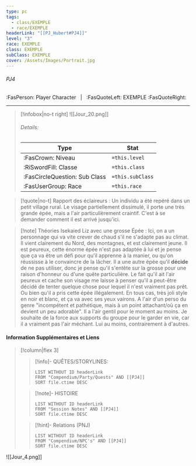 ```yaml
---
type: pc
tags:
  - class/EXEMPLE
  - race/EXEMPLE
headerLink: "[[PJ_Hubert#PJ4]]"
level: "3"
race: EXEMPLE
class: EXEMPLE
subClass: EXEMPLE
cover: /Assets/Images/Portrait.jpg
---
```


###### PJ4
:FasPerson: Player Character &nbsp; | &nbsp; :FasQuoteLeft: EXEMPLE :FasQuoteRight:
___
> [!infobox|no-t right]
> ![[Jour_20.png]]
> ###### Details:
> | Type | Stat |
> | ---- | ---- |
> | :FasCrown: Niveau   | `=this.level` |
> | :RiSwordFill: Classe |  `=this.class`|
> | :FasCircleQuestion: Sub Class |  `=this.subClass`|
> |  :FasUserGroup: Race |  `=this.race`|

> [!quote|no-t]
> Rapport des éclaireurs : Un individu a été repéré dans un petit village rural. Le visage partiellement dissimulé, il porte une très grande épée, mais a l'air particulièrement craintif. C'est à se demander comment il est arrivé jusqu'ici.

> [!note] Théories
>Isekaied Liz avec une grosse Épée : Ici, on a un personnage qui va vite crever de chaud s'il ne s'adapte pas au climat. Il vient clairement du Nord, des montagnes, et est clairement jeune. Il est peureux, cette énorme épée n'est pas adaptée à lui et je pense que ça va être un défi pour qu'il apprenne à la manier, ou qu'on réussisse à le convaincre de la lâcher. Il a une autre épée qu'il **décide** de ne pas utiliser, donc je pense qu'il s'entête sur la grosse pour une raison d'honneur ou d'une quête particulière. Le fait qu'il ait l'air peureux et cache son visage me laisse à penser qu'il a peut-être décidé de tenter quelque chose pour lequel il n'est vraiment pas prêt. Ou bien qu'il a pris cette épée illégalement.
> En tous cas, très joli style en noir et blanc, et ça va avec ses yeux vairons. 
> A l'air d'un perso du genre "incompétent et pathétique, mais à un point attachant/où ça en devient un peu adorable". Il a l'air gentil pour le moment au moins. Je souhaite de la force aux supports du groupe pour le garder en vie, car il a vraiment pas l'air méchant. Lui au moins, contrairement à d'autres.


 
#### Information Supplémentaires et Liens
> [!column|flex 3]
>> [!info]- QUÊTES/STORYLINES:
>>```dataview
>>LIST WITHOUT ID headerLink
>>FROM "Compendium/Party/Quests" AND [[PJ4]]
>>SORT file.ctime DESC
>
>>[!note]- HISTOIRE
>>```dataview
>>LIST WITHOUT ID headerLink
>>FROM "Session Notes" AND [[PJ4]]
>>SORT file.ctime DESC
>
>>[!hint]- Relations (PNJ)
>>```dataview
>>LIST WITHOUT ID headerLink
>>FROM "Compendium/NPC's" AND [[PJ4]]
>>SORT file.ctime DESC

![[Jour_4.png]]
```image-layout-masonry-3

```